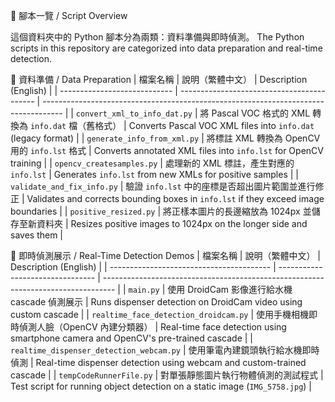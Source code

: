 📁 腳本一覽 / Script Overview

這個資料夾中的 Python 腳本分為兩類：資料準備與即時偵測。
The Python scripts in this repository are categorized into data preparation and real-time detection.


🔧 資料準備 / Data Preparation
| 檔案名稱                         | 說明（繁體中文）                                   | Description (English)                                                               |
| ---------------------------- | ------------------------------------------ | ----------------------------------------------------------------------------------- |
| `convert_xml_to_info_dat.py` | 將 Pascal VOC 格式的 XML 轉換為 `info.dat` 檔（舊格式） | Converts Pascal VOC XML files into `info.dat` (legacy format)                       |
| `generate_info_from_xml.py`  | 將標註 XML 轉換為 OpenCV 用的 `info.lst` 格式        | Converts annotated XML files into `info.lst` for OpenCV training                    |
| `opencv_createsamples.py`    | 處理新的 XML 標註，產生對應的 `info.lst`               | Generates `info.lst` from new XMLs for positive samples                             |
| `validate_and_fix_info.py`   | 驗證 `info.lst` 中的座標是否超出圖片範圍並進行修正            | Validates and corrects bounding boxes in `info.lst` if they exceed image boundaries |
| `positive_resized.py`        | 將正樣本圖片的長邊縮放為 1024px 並儲存至新資料夾               | Resizes positive images to 1024px on the longer side and saves them                 |


🎥 即時偵測展示 / Real-Time Detection Demos
| 檔案名稱                                     | 說明（繁體中文）                         | Description (English)                                                             |
| ---------------------------------------- | -------------------------------- | --------------------------------------------------------------------------------- |
| `main.py`                                | 使用 DroidCam 影像進行給水機 cascade 偵測展示 | Runs dispenser detection on DroidCam video using custom cascade                   |
| `realtime_face_detection_droidcam.py`    | 使用手機相機即時偵測人臉（OpenCV 內建分類器）       | Real-time face detection using smartphone camera and OpenCV's pre-trained cascade |
| `realtime_dispenser_detection_webcam.py` | 使用筆電內建鏡頭執行給水機即時偵測                | Real-time dispenser detection using webcam and custom-trained cascade             |
| `tempCodeRunnerFile.py`                  | 對單張靜態圖片執行物體偵測的測試程式               | Test script for running object detection on a static image (`IMG_5758.jpg`)       |
